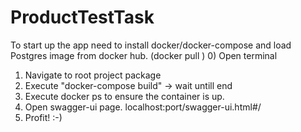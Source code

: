 # ProductTestTask

To start up the app need to install docker/docker-compose and load Postgres image from docker hub.  (docker pull <image>)
0) Open terminal
1) Navigate to root project package
2) Execute "docker-compose build" -> wait untill end 
3) Execute docker ps to ensure the container is up. 
4) Open swagger-ui page. localhost:port/swagger-ui.html#/
5) Profit!  :-)
